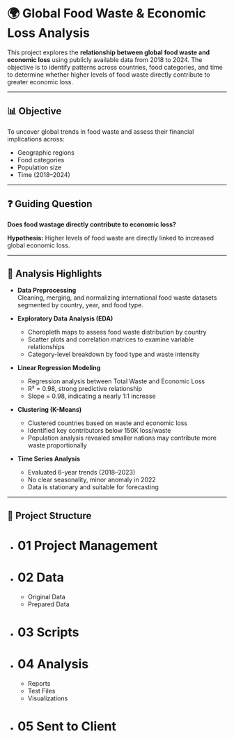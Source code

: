 # 🌍 Global Food Waste & Economic Loss Analysis

This project explores the **relationship between global food waste and economic loss** using publicly available data from 2018 to 2024. The objective is to identify patterns across countries, food categories, and time to determine whether higher levels of food waste directly contribute to greater economic loss.

---

## 📊 Objective

To uncover global trends in food waste and assess their financial implications across:

- Geographic regions  
- Food categories  
- Population size  
- Time (2018–2024)

---

## ❓ Guiding Question

**Does food wastage directly contribute to economic loss?**

**Hypothesis:** Higher levels of food waste are directly linked to increased global economic loss.

---

## 🧪 Analysis Highlights

- **Data Preprocessing**  
  Cleaning, merging, and normalizing international food waste datasets segmented by country, year, and food type.

- **Exploratory Data Analysis (EDA)**  
  - Choropleth maps to assess food waste distribution by country  
  - Scatter plots and correlation matrices to examine variable relationships  
  - Category-level breakdown by food type and waste intensity

- **Linear Regression Modeling**  
  - Regression analysis between Total Waste and Economic Loss  
  - R² = 0.98, strong predictive relationship  
  - Slope = 0.98, indicating a nearly 1:1 increase

- **Clustering (K-Means)**  
  - Clustered countries based on waste and economic loss  
  - Identified key contributors below 150K loss/waste  
  - Population analysis revealed smaller nations may contribute more waste proportionally

- **Time Series Analysis**  
  - Evaluated 6-year trends (2018–2023)  
  - No clear seasonality, minor anomaly in 2022  
  - Data is stationary and suitable for forecasting

---

## 📁 Project Structure
- # 01 Project Management
- # 02 Data
  - Original Data
  - Prepared Data
- # 03 Scripts
- # 04 Analysis
  - Reports
  - Test Files
  - Visualizations
- # 05 Sent to Client
